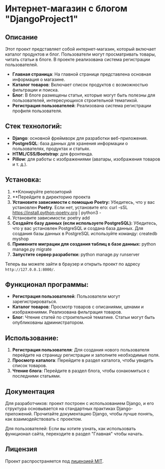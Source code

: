 # Интернет-магазин с блогом "DjangoProject1"

## Описание
Этот проект представляет собой интернет-магазин, который включает каталог продуктов и блог. Пользователи могут просматривать товары, читать статьи в блоге.
В проекте реализована система регистрации пользователей.

- **Главная страница**: На главной странице представлена основная информация о магазине.
- **Каталог товаров**: Включает список продуктов с возможностью фильтрации и поиска.
- **Блог**: В блоге размещены статьи, которые могут быть полезны для пользователей, интересующихся строительной тематикой.
- **Регистрация пользователей**: Реализована система регистрации профиля пользователя.
## Стек технологий:
- **Django**: основной фреймворк для разработки веб-приложения.
- **PostgreSQL**: база данных для хранения информации о пользователях, продуктах и статьях.
- **HTML/CSS/Bootstrap**: для фронтенда.
- **Pillow**: для работы с изображениями (аватары, изображения товаров и т. д.).

## Установка:

1. **Клонируйте репозиторий
2. **Перейдите в директорию проекта
3. **Установите зависимости с помощью Poetry:** Убедитесь, что у вас установлен **Poetry**. Если нет, установите его: curl -sSL https://install.python-poetry.org | python3 -
4. Установите зависимости: poetry add
5. **Создайте базу данных (если используете PostgreSQL):**
Убедитесь, что у вас установлен PostgreSQL и создана база данных. Для создания базы данных в PostgreSQL используйте команду: createdb myshop
6. **Примените миграции для создания таблиц в базе данных:** python manage.py migrate
7. **Запустите сервер разработки:** python manage.py runserver

Теперь вы можете зайти в браузер и открыть проект по адресу `http://127.0.0.1:8000/`.

## Функционал программы:
- **Регистрация пользователей**: Пользователи могут зарегистрироваться.
- **Каталог товаров**: Просмотр товаров с описаниями, ценами и изображениями. Реализована фильтрация товаров.
- **Блог**: Чтение статей по строительной тематике. Статьи могут быть опубликованы администратором.

## Использование:
1. **Регистрация пользователя**: Для создания нового пользователя перейдите на страницу регистрации и заполните необходимые поля.
2. **Просмотр каталога**: Перейдите в раздел каталога, чтобы увидеть список товаров.
3. **Чтение блога**: Перейдите в раздел блога, чтобы ознакомиться с последними статьями.
## Документация

Для разработчиков: проект построен с использованием Django, и его структура основывается на стандартных практиках Django-приложений. Прочитайте документацию Django, чтобы лучше понять, как взаимодействовать с проектом.

Для пользователей: Если вы хотите узнать, как использовать функционал сайта, переходите в раздел "Главная" чтобы начать.

## Лицензия

Проект распространяется под [лицензией MIT](LICENSE).